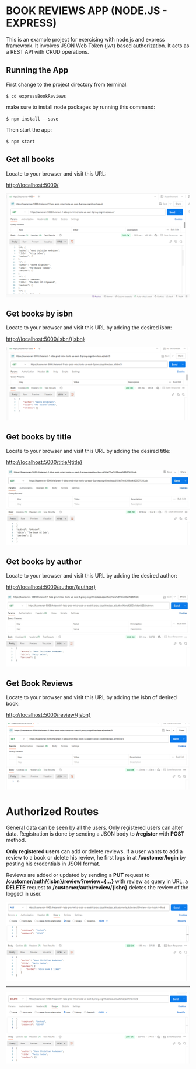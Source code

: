 # BOOK REVIEWS APP (NODE.JS - EXPRESS)
This is an example project for exercising with node.js and express framework. It involves JSON Web Token (jwt) based authorization. It acts as a REST API with CRUD operations.

## Running the App
First change to the project directory from terminal:

`$ cd expressBookReviews`

make sure to install node packages by running this command:

`$ npm install --save`

Then start the app:

`$ npm start`

## Get all books
Locate to your browser and visit this URL:

[http://localhost:5000/]()

![Books](https://github.com/kemechial/expressBookReviews/blob/main/1-getallbooks.png)

## Get books by isbn

Locate to your browser and visit this URL by adding the desired isbn:

[http://localhost:5000/isbn/{isbn}]()


![ISBN](https://github.com/kemechial/expressBookReviews/blob/main/2-gedetailsISBN.png)

## Get books by title

Locate to your browser and visit this URL by adding the desired title:

[http://localhost:5000/title/{title}]()


![Title](https://github.com/kemechial/expressBookReviews/blob/main/4-getbooksbytitle.png)

## Get books by author

Locate to your browser and visit this URL by adding the desired author:

[http://localhost:5000/author/{author}]()

![Author](https://github.com/kemechial/expressBookReviews/blob/main/3-getbooksbyauthor.png)

## Get Book Reviews

Locate to your browser and visit this URL by adding the isbn of desired book:

[http://localhost:5000/review/{isbn}]()


![Reviews](https://github.com/kemechial/expressBookReviews/blob/main/5-getbookreview.png)

# Authorized Routes

General data can be seen by all the users. Only registered users can alter data. Registration is done by sending a JSON body to **/register** with **POST** method. 

**Only registered users** can add or delete reviews. If a user wants to add a review to a book or delete his review, he first logs in at **/customer/login** by posting his credentials in JSON format.

Reviews are added or updated by sending a **PUT** request to **/customer/auth/{isbn}/review?review={...}** with review as query in URL. a **DELETE** request to **/customer/auth/review/{isbn}** deletes the review of the logged in user.


![Add Review](https://github.com/kemechial/expressBookReviews/blob/main/8-reviewadded.png)

---

![Delete Review](https://github.com/kemechial/expressBookReviews/blob/main/9-deletereview.png)






